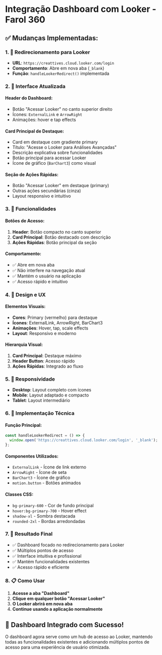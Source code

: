 # Integração Dashboard com Looker - Farol 360

## ✅ **Mudanças Implementadas:**

### **1. 🔗 Redirecionamento para Looker**
- **URL**: `https://creattives.cloud.looker.com/login`
- **Comportamento**: Abre em nova aba (`_blank`)
- **Função**: `handleLookerRedirect()` implementada

### **2. 🎨 Interface Atualizada**

#### **Header do Dashboard:**
- Botão "Acessar Looker" no canto superior direito
- Ícones: `ExternalLink` e `ArrowRight`
- Animações: hover e tap effects

#### **Card Principal de Destaque:**
- Card em destaque com gradiente primary
- Título: "Acesse o Looker para Análises Avançadas"
- Descrição explicativa sobre funcionalidades
- Botão principal para acessar Looker
- Ícone de gráfico (`BarChart3`) como visual

#### **Seção de Ações Rápidas:**
- Botão "Acessar Looker" em destaque (primary)
- Outras ações secundárias (cinza)
- Layout responsivo e intuitivo

### **3. 🎯 Funcionalidades**

#### **Botões de Acesso:**
1. **Header**: Botão compacto no canto superior
2. **Card Principal**: Botão destacado com descrição
3. **Ações Rápidas**: Botão principal da seção

#### **Comportamento:**
- ✅ Abre em nova aba
- ✅ Não interfere na navegação atual
- ✅ Mantém o usuário na aplicação
- ✅ Acesso rápido e intuitivo

### **4. 🎨 Design e UX**

#### **Elementos Visuais:**
- **Cores**: Primary (vermelho) para destaque
- **Ícones**: ExternalLink, ArrowRight, BarChart3
- **Animações**: Hover, tap, scale effects
- **Layout**: Responsivo e moderno

#### **Hierarquia Visual:**
1. **Card Principal**: Destaque máximo
2. **Header Button**: Acesso rápido
3. **Ações Rápidas**: Integrado ao fluxo

### **5. 📱 Responsividade**
- **Desktop**: Layout completo com ícones
- **Mobile**: Layout adaptado e compacto
- **Tablet**: Layout intermediário

### **6. 🔧 Implementação Técnica**

#### **Função Principal:**
```typescript
const handleLookerRedirect = () => {
  window.open('https://creattives.cloud.looker.com/login', '_blank');
};
```

#### **Componentes Utilizados:**
- `ExternalLink` - Ícone de link externo
- `ArrowRight` - Ícone de seta
- `BarChart3` - Ícone de gráfico
- `motion.button` - Botões animados

#### **Classes CSS:**
- `bg-primary-600` - Cor de fundo principal
- `hover:bg-primary-700` - Hover effect
- `shadow-xl` - Sombra destacada
- `rounded-2xl` - Bordas arredondadas

### **7. 🎯 Resultado Final**
- ✅ Dashboard focado no redirecionamento para Looker
- ✅ Múltiplos pontos de acesso
- ✅ Interface intuitiva e profissional
- ✅ Mantém funcionalidades existentes
- ✅ Acesso rápido e eficiente

### **8. 📋 Como Usar**
1. **Acesse a aba "Dashboard"**
2. **Clique em qualquer botão "Acessar Looker"**
3. **O Looker abrirá em nova aba**
4. **Continue usando a aplicação normalmente**

## 🎉 **Dashboard Integrado com Sucesso!**

O dashboard agora serve como um hub de acesso ao Looker, mantendo todas as funcionalidades existentes e adicionando múltiplos pontos de acesso para uma experiência de usuário otimizada.

